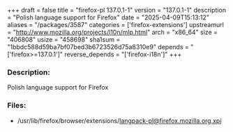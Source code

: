 +++
draft = false
title = "firefox-pl 137.0.1-1"
version = "137.0.1-1"
description = "Polish language support for Firefox"
date = "2025-04-09T15:13:12"
aliases = "/packages/3587"
categories = ['firefox-extensions']
upstreamurl = "http://www.mozilla.org/projects/l10n/mlp.html"
arch = "x86_64"
size = "406808"
usize = "458698"
sha1sum = "1bbdc588d59ba7bf07bed3b6723526d75a8310e9"
depends = "['firefox>=137.0.1']"
reverse_depends = "['firefox-i18n']"
+++
### Description: 
Polish language support for Firefox

### Files: 
* /usr/lib/firefox/browser/extensions/langpack-pl@firefox.mozilla.org.xpi

